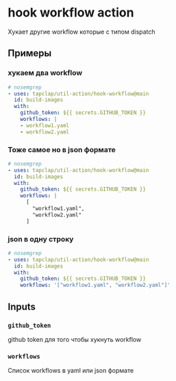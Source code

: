 # hook workflow action

Хукает другие workflow которые с типом dispatch

## Примеры

### хукаем два workflow

```yaml
# nosemgrep
- uses: tapclap/util-action/hook-workflow@main
  id: build-images
  with:
    github_token: ${{ secrets.GITHUB_TOKEN }}
    workflows: |
    - workflow1.yaml
    - workflow2.yaml
```

### Тоже самое но в json формате

```yaml
# nosemgrep
- uses: tapclap/util-action/hook-workflow@main
  id: build-images
  with:
    github_token: ${{ secrets.GITHUB_TOKEN }}
    workflows: |
      [
        "workflow1.yaml",
        "workflow2.yaml"
      ]
```

### json в одну строку

```yaml
# nosemgrep
- uses: tapclap/util-action/hook-workflow@main
  id: build-images
  with:
    github_token: ${{ secrets.GITHUB_TOKEN }}
    workflows: '["workflow1.yaml", "workflow2.yaml"]'
```


## Inputs

### `github_token`
github token для того чтобы хукнуть workflow

### `workflows`
Список workflows в yaml или json формате
